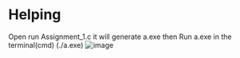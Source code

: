 ﻿# Helping
Open run Assignment_1.c it will generate a.exe
then Run a.exe in the terminal(cmd) (./a.exe)
![image](https://github.com/idrissa-gif/Helping/assets/76502860/6bdfa8b3-6cf1-4b92-b5d5-0b5227bc3f31)
